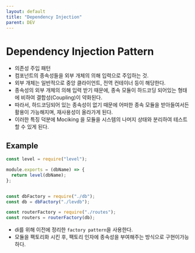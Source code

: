 ```yaml
---
layout: default
title: "Dependency Injection"
parent: DEV
---
```


# Dependency Injection Pattern
- 의존성 주입 패턴
- 컴포넌트의 종속성들을 외부 개체의 의해 입력으로 주입하는 것.
- 외부 개체는 일반적으로 중앙 클라이언트, 전역 컨테이너 등이 해당한다.
- 종속성의 외부 개체의 의해 입력 받기 때문에, 종속 모듈이 하드코딩 되어있는 형태에 비하여 결합성(Coupling)이 약화된다.
- 따라서, 하드코딩되어 있는 종속성이 없기 때문에 어떠한 종속 모듈을 받아들여서든 활용이 가능해지며, 재사용성이 올라가게 된다.
- 이러한 특징 덕분에 Mociking 을 모듈을 시스템의 나머지 상태와 분리하여 테스트할 수 있게 된다.


## Example

```jsx
const level = require("level");

module.exports = (dbName) => {
  return level(dbName);
};
```

```jsx

const dbFactory = require("./db");
const db = dbFactory("./levdb");

const routerFactory = require("./routes");
const routers = routerFactory(db);
```

- di를 위해 이전에 정리한 `factory pattern`을 사용한다.
- 모듈을 팩토리화 시킨 후, 팩토리 인자에 종속성을 부여해주는 방식으로 구현이가능하다.